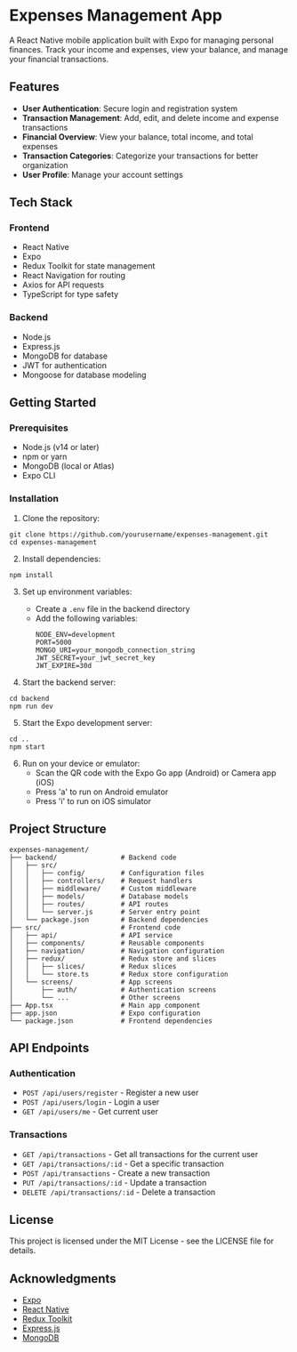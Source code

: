 # Expenses Management App

A React Native mobile application built with Expo for managing personal finances. Track your income and expenses, view your balance, and manage your financial transactions.


## Features

- **User Authentication**: Secure login and registration system
- **Transaction Management**: Add, edit, and delete income and expense transactions
- **Financial Overview**: View your balance, total income, and total expenses
- **Transaction Categories**: Categorize your transactions for better organization
- **User Profile**: Manage your account settings

## Tech Stack

### Frontend
- React Native
- Expo
- Redux Toolkit for state management
- React Navigation for routing
- Axios for API requests
- TypeScript for type safety

### Backend
- Node.js
- Express.js
- MongoDB for database
- JWT for authentication
- Mongoose for database modeling

## Getting Started

### Prerequisites

- Node.js (v14 or later)
- npm or yarn
- MongoDB (local or Atlas)
- Expo CLI

### Installation

1. Clone the repository:
```
git clone https://github.com/yourusername/expenses-management.git
cd expenses-management
```

2. Install dependencies:
```
npm install
```

3. Set up environment variables:
   - Create a `.env` file in the backend directory
   - Add the following variables:
     ```
     NODE_ENV=development
     PORT=5000
     MONGO_URI=your_mongodb_connection_string
     JWT_SECRET=your_jwt_secret_key
     JWT_EXPIRE=30d
     ```

4. Start the backend server:
```
cd backend
npm run dev
```

5. Start the Expo development server:
```
cd ..
npm start
```

6. Run on your device or emulator:
   - Scan the QR code with the Expo Go app (Android) or Camera app (iOS)
   - Press 'a' to run on Android emulator
   - Press 'i' to run on iOS simulator

## Project Structure

```
expenses-management/
├── backend/                # Backend code
│   ├── src/
│   │   ├── config/         # Configuration files
│   │   ├── controllers/    # Request handlers
│   │   ├── middleware/     # Custom middleware
│   │   ├── models/         # Database models
│   │   ├── routes/         # API routes
│   │   └── server.js       # Server entry point
│   └── package.json        # Backend dependencies
├── src/                    # Frontend code
│   ├── api/                # API service
│   ├── components/         # Reusable components
│   ├── navigation/         # Navigation configuration
│   ├── redux/              # Redux store and slices
│   │   ├── slices/         # Redux slices
│   │   └── store.ts        # Redux store configuration
│   └── screens/            # App screens
│       ├── auth/           # Authentication screens
│       └── ...             # Other screens
├── App.tsx                 # Main app component
├── app.json                # Expo configuration
└── package.json            # Frontend dependencies
```

## API Endpoints

### Authentication
- `POST /api/users/register` - Register a new user
- `POST /api/users/login` - Login a user
- `GET /api/users/me` - Get current user

### Transactions
- `GET /api/transactions` - Get all transactions for the current user
- `GET /api/transactions/:id` - Get a specific transaction
- `POST /api/transactions` - Create a new transaction
- `PUT /api/transactions/:id` - Update a transaction
- `DELETE /api/transactions/:id` - Delete a transaction

## License

This project is licensed under the MIT License - see the LICENSE file for details.

## Acknowledgments

- [Expo](https://expo.dev/)
- [React Native](https://reactnative.dev/)
- [Redux Toolkit](https://redux-toolkit.js.org/)
- [Express.js](https://expressjs.com/)
- [MongoDB](https://www.mongodb.com/) 
